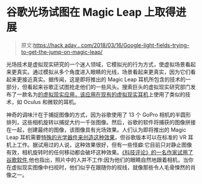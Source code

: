 # 谷歌光场试图在 Magic Leap 上取得进展

> 原文:[https://hack aday . com/2018/03/16/Google-light-fields-trying-to-get-the-jump-on-magic-leap/](https://hackaday.com/2018/03/16/google-light-fields-trying-to-get-the-jump-on-magic-leap/)

光场技术是虚拟现实研究的一个迷人领域，它模拟光的行为方式，使虚拟场景看起来更真实。通过模拟从多个角度进入眼睛的光线，场景看起来更真实，因为它们看起来更接近真实。据传闻，这是即将推出的 Magic Leap 耳机所包含的技术的一部分，但看起来谷歌正试图抢走他们的一些风头。搜索巨头的虚拟现实研究部门发布了一款名为[的虚拟现实应用，该应用在现有的虚拟现实耳机](http://store.steampowered.com/app/771310/Welcome_to_Light_Fields/)上使用了类似的技术，如 Oculus 和微软的耳机。

神奇的调味汁在于捕捉图像的方式，因为谷歌使用了 13 个 GoPro 相机的半圆形排列，这些相机旋转以捕捉大约一千张图像。然后，谷歌的软件将捕获的图像拼接在一起，创建最终的图像，该图像具有光场效果。人们认为即将推出的 Magic Leap 耳机需要[特殊的光学器件来创造这种效果](https://www.tekedia.com/magic-leap-photonic-lightfield-chip-comprehensively-revealed-strategy-technology-disruption/)，但谷歌版本可以在标准的 VR 耳机上工作。据试用过的人说，这种效果很好，但有一些怪癖:它目前只对静止图像有效，相机旋转时的任何移动都会破坏这种效果。[《科技评论》的一名作家试用了谷歌软件](https://www.technologyreview.com/s/610458/vr-is-still-a-novelty-but-googles-light-field-technology-could-make-it-serious-art),他也指出，照片中的人并不工作:因为他们的眼睛自然地跟着相机，当你在虚拟现实图像中扫视时，他们似乎在跟随你的视线，就像那些令人毛骨悚然的肖像之一。